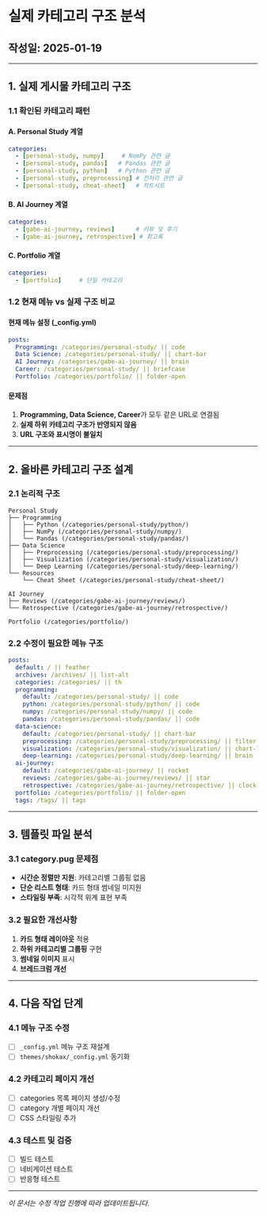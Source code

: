 # 실제 카테고리 구조 분석

## 작성일: 2025-01-19

---

## 1. 실제 게시물 카테고리 구조

### 1.1 확인된 카테고리 패턴

#### A. Personal Study 계열
```yaml
categories:
  - [personal-study, numpy]     # NumPy 관련 글
  - [personal-study, pandas]   # Pandas 관련 글
  - [personal-study, python]   # Python 관련 글
  - [personal-study, preprocessing] # 전처리 관련 글
  - [personal-study, cheat-sheet]   # 치트시트
```

#### B. AI Journey 계열
```yaml
categories:
  - [gabe-ai-journey, reviews]      # 리뷰 및 후기
  - [gabe-ai-journey, retrospective] # 회고록
```

#### C. Portfolio 계열
```yaml
categories:
  - [portfolio]     # 단일 카테고리
```

### 1.2 현재 메뉴 vs 실제 구조 비교

#### 현재 메뉴 설정 (_config.yml)
```yaml
posts:
  Programming: /categories/personal-study/ || code
  Data Science: /categories/personal-study/ || chart-bar  
  AI Journey: /categories/gabe-ai-journey/ || brain
  Career: /categories/personal-study/ || briefcase
  Portfolio: /categories/portfolio/ || folder-open
```

#### 문제점
1. **Programming, Data Science, Career**가 모두 같은 URL로 연결됨
2. **실제 하위 카테고리 구조가 반영되지 않음**
3. **URL 구조와 표시명이 불일치**

---

## 2. 올바른 카테고리 구조 설계

### 2.1 논리적 구조
```
Personal Study
├── Programming
│   ├── Python (/categories/personal-study/python/)
│   ├── NumPy (/categories/personal-study/numpy/)
│   └── Pandas (/categories/personal-study/pandas/)
├── Data Science
│   ├── Preprocessing (/categories/personal-study/preprocessing/)
│   ├── Visualization (/categories/personal-study/visualization/)
│   └── Deep Learning (/categories/personal-study/deep-learning/)
└── Resources
    └── Cheat Sheet (/categories/personal-study/cheat-sheet/)

AI Journey
├── Reviews (/categories/gabe-ai-journey/reviews/)
└── Retrospective (/categories/gabe-ai-journey/retrospective/)

Portfolio (/categories/portfolio/)
```

### 2.2 수정이 필요한 메뉴 구조
```yaml
posts:
  default: / || feather
  archives: /archives/ || list-alt
  categories: /categories/ || th
  programming:
    default: /categories/personal-study/ || code
    python: /categories/personal-study/python/ || code
    numpy: /categories/personal-study/numpy/ || code
    pandas: /categories/personal-study/pandas/ || code
  data-science:
    default: /categories/personal-study/ || chart-bar
    preprocessing: /categories/personal-study/preprocessing/ || filter
    visualization: /categories/personal-study/visualization/ || chart-line
    deep-learning: /categories/personal-study/deep-learning/ || brain
  ai-journey:
    default: /categories/gabe-ai-journey/ || rocket
    reviews: /categories/gabe-ai-journey/reviews/ || star
    retrospective: /categories/gabe-ai-journey/retrospective/ || clock
  portfolio: /categories/portfolio/ || folder-open
  tags: /tags/ || tags
```

---

## 3. 템플릿 파일 분석

### 3.1 category.pug 문제점
- **시간순 정렬만 지원**: 카테고리별 그룹핑 없음
- **단순 리스트 형태**: 카드 형태 썸네일 미지원
- **스타일링 부족**: 시각적 위계 표현 부족

### 3.2 필요한 개선사항
1. **카드 형태 레이아웃** 적용
2. **하위 카테고리별 그룹핑** 구현
3. **썸네일 이미지** 표시
4. **브레드크럼 개선**

---

## 4. 다음 작업 단계

### 4.1 메뉴 구조 수정
- [ ] `_config.yml` 메뉴 구조 재설계
- [ ] `themes/shokax/_config.yml` 동기화

### 4.2 카테고리 페이지 개선
- [ ] categories 목록 페이지 생성/수정
- [ ] category 개별 페이지 개선
- [ ] CSS 스타일링 추가

### 4.3 테스트 및 검증
- [ ] 빌드 테스트
- [ ] 네비게이션 테스트
- [ ] 반응형 테스트

---

*이 문서는 수정 작업 진행에 따라 업데이트됩니다.* 